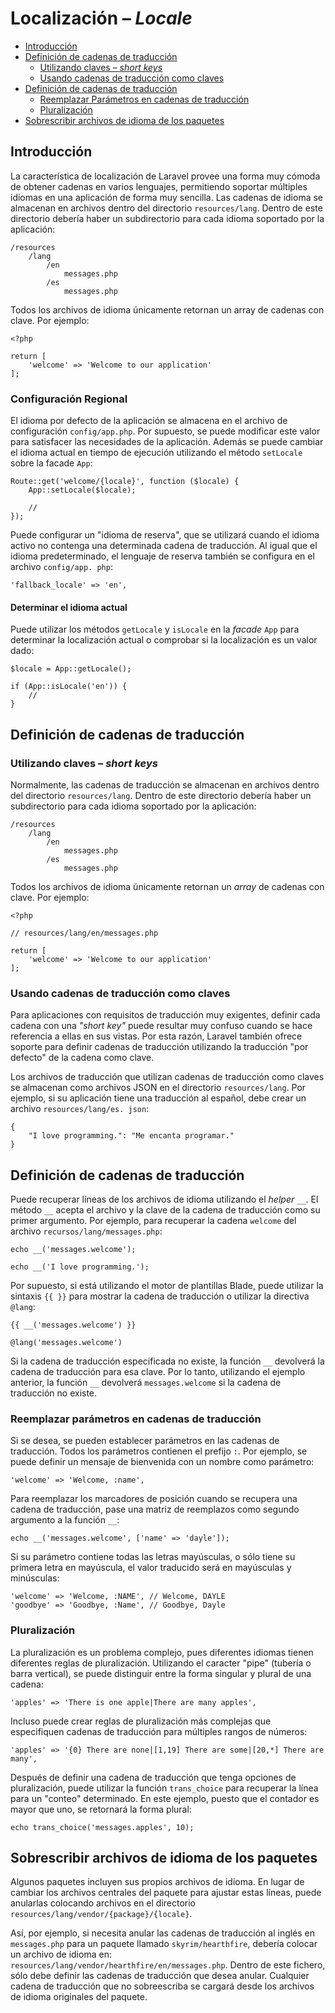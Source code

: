 # Localización – *Locale*

- [Introducción](#introduction)
- [Definición de cadenas de traducción](#defining-translation-strings) 
    - [Utilizando claves – *short keys*](#using-short-keys)
    - [Usando cadenas de traducción como claves](#using-translation-strings-as-keys)
- [Definición de cadenas de traducción](#retrieving-translation-strings) 
    - [Reemplazar Parámetros en cadenas de traducción](#replacing-parameters-in-translation-strings)
    - [Pluralización](#pluralization)
- [Sobrescribir archivos de idioma de los paquetes](#overriding-package-language-files)

<a name="introduction"></a>

## Introducción

La característica de localización de Laravel provee una forma muy cómoda de obtener cadenas en varios lenguajes, permitiendo soportar múltiples idiomas en una aplicación de forma muy sencilla. Las cadenas de idioma se almacenan en archivos dentro del directorio `resources/lang`. Dentro de este directorio debería haber un subdirectorio para cada idioma soportado por la aplicación:

    /resources
        /lang
            /en
                messages.php
            /es
                messages.php
    

Todos los archivos de idioma únicamente retornan un array de cadenas con clave. Por ejemplo:

    <?php
    
    return [
        'welcome' => 'Welcome to our application'
    ];
    

### Configuración Regional

El idioma por defecto de la aplicación se almacena en el archivo de configuración `config/app.php`. Por supuesto, se puede modificar este valor para satisfacer las necesidades de la aplicación. Además se puede cambiar el idioma actual en tiempo de ejecución utilizando el método `setLocale` sobre la facade `App`:

    Route::get('welcome/{locale}', function ($locale) {
        App::setLocale($locale);
    
        //
    });
    

Puede configurar un "idioma de reserva", que se utilizará cuando el idioma activo no contenga una determinada cadena de traducción. Al igual que el idioma predeterminado, el lenguaje de reserva también se configura en el archivo `config/app. php`:

    'fallback_locale' => 'en',
    

#### Determinar el idioma actual

Puede utilizar los métodos `getLocale` y `isLocale` en la *facade* `App` para determinar la localización actual o comprobar si la localización es un valor dado:

    $locale = App::getLocale();
    
    if (App::isLocale('en')) {
        //
    }
    

<a name="defining-translation-strings"></a>

## Definición de cadenas de traducción

<a name="using-short-keys"></a>

### Utilizando claves – *short keys*

Normalmente, las cadenas de traducción se almacenan en archivos dentro del directorio `resources/lang`. Dentro de este directorio debería haber un subdirectorio para cada idioma soportado por la aplicación:

    /resources
        /lang
            /en
                messages.php
            /es
                messages.php
    

Todos los archivos de idioma únicamente retornan un *array* de cadenas con clave. Por ejemplo:

    <?php
    
    // resources/lang/en/messages.php
    
    return [
        'welcome' => 'Welcome to our application'
    ];
    

<a name="using-translation-strings-as-keys"></a>

### Usando cadenas de traducción como claves

Para aplicaciones con requisitos de traducción muy exigentes, definir cada cadena con una *"short key"* puede resultar muy confuso cuando se hace referencia a ellas en sus vistas. Por esta razón, Laravel también ofrece soporte para definir cadenas de traducción utilizando la traducción "por defecto" de la cadena como clave.

Los archivos de traducción que utilizan cadenas de traducción como claves se almacenan como archivos JSON en el directorio `resources/lang`. Por ejemplo, si su aplicación tiene una traducción al español, debe crear un archivo `resources/lang/es. json`:

    {
        "I love programming.": "Me encanta programar."
    }
    

<a name="retrieving-translation-strings"></a>

## Definición de cadenas de traducción

Puede recuperar líneas de los archivos de idioma utilizando el *helper* `__`. El método `__` acepta el archivo y la clave de la cadena de traducción como su primer argumento. Por ejemplo, para recuperar la cadena `welcome` del archivo `recursos/lang/messages.php`:

    echo __('messages.welcome');
    
    echo __('I love programming.');
    

Por supuesto, si está utilizando el motor de plantillas Blade, puede utilizar la sintaxis `{{ }}` para mostrar la cadena de traducción o utilizar la directiva `@lang`:

    {{ __('messages.welcome') }}
    
    @lang('messages.welcome')
    

Si la cadena de traducción especificada no existe, la función `__` devolverá la cadena de traducción para esa clave. Por lo tanto, utilizando el ejemplo anterior, la función `__` devolverá `messages.welcome` si la cadena de traducción no existe.

<a name="replacing-parameters-in-translation-strings"></a>

### Reemplazar parámetros en cadenas de traducción

Si se desea, se pueden establecer parámetros en las cadenas de traducción. Todos los parámetros contienen el prefijo `:`. Por ejemplo, se puede definir un mensaje de bienvenida con un nombre como parámetro:

    'welcome' => 'Welcome, :name',
    

Para reemplazar los marcadores de posición cuando se recupera una cadena de traducción, pase una matriz de reemplazos como segundo argumento a la función `__`:

    echo __('messages.welcome', ['name' => 'dayle']);
    

Si su parámetro contiene todas las letras mayúsculas, o sólo tiene su primera letra en mayúscula, el valor traducido será en mayúsculas y minúsculas:

    'welcome' => 'Welcome, :NAME', // Welcome, DAYLE
    'goodbye' => 'Goodbye, :Name', // Goodbye, Dayle
    

<a name="pluralization"></a>

### Pluralización

La pluralización es un problema complejo, pues diferentes idiomas tienen diferentes reglas de pluralización. Utilizando el caracter "pipe" (tubería o barra vertical), se puede distinguir entre la forma singular y plural de una cadena:

    'apples' => 'There is one apple|There are many apples',
    

Incluso puede crear reglas de pluralización más complejas que especifiquen cadenas de traducción para múltiples rangos de números:

    'apples' => '{0} There are none|[1,19] There are some|[20,*] There are many',
    

Después de definir una cadena de traducción que tenga opciones de pluralización, puede utilizar la función `trans_choice` para recuperar la línea para un "conteo" determinado. En este ejemplo, puesto que el contador es mayor que uno, se retornará la forma plural:

    echo trans_choice('messages.apples', 10);
    

<a name="overriding-package-language-files"></a>

## Sobrescribir archivos de idioma de los paquetes

Algunos paquetes incluyen sus propios archivos de idioma. En lugar de cambiar los archivos centrales del paquete para ajustar estas líneas, puede anularlas colocando archivos en el directorio `resources/lang/vendor/{package}/{locale}`.

Así, por ejemplo, si necesita anular las cadenas de traducción al inglés en `messages.php` para un paquete llamado `skyrim/hearthfire`, debería colocar un archivo de idioma en: `resources/lang/vendor/hearthfire/en/messages.php`. Dentro de este fichero, sólo debe definir las cadenas de traducción que desea anular. Cualquier cadena de traducción que no sobreescriba se cargará desde los archivos de idioma originales del paquete.